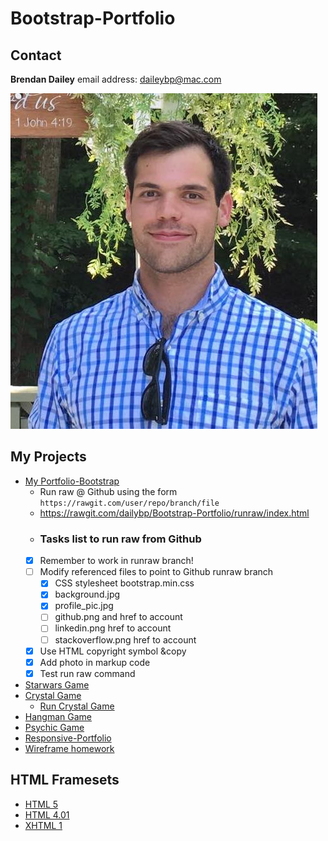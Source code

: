 # Bootstrap-Portfolio
## Contact
**Brendan Dailey** email address: daileybp@mac.com

![](https://github.com/dailybp/Bootstrap-Portfolio/blob/master/assets/images/profile_pic.jpg?raw=true)

## My Projects
- [My Portfolio-Bootstrap](https://github.com/dailybp/Bootstrap-Portfolio)
    - Run raw @ Github using the form `https://rawgit.com/user/repo/branch/file`
    - https://rawgit.com/dailybp/Bootstrap-Portfolio/runraw/index.html
    - ### Tasks list to run raw from Github
    - [x] Remember to work in runraw branch!
    - [ ] Modify referenced files to point to Github runraw branch
        - [x] CSS stylesheet bootstrap.min.css
        - [x] background.jpg
        - [x] profile_pic.jpg
        - [ ] github.png and href to account
        - [ ] linkedin.png href to account
        - [ ] stackoverflow.png href to account
    - [x] Use HTML copyright symbol &copy
    - [x] Add photo in markup code
    - [x] Test run raw command     

- [Starwars Game](https://github.com/dailybp/Star_Wars_Game)
- [Crystal Game](https://github.com/dailybp/Crystal_Game)
    - [Run Crystal Game](https://rawgit.com/dailybp/Star_Wars_Game/master/star_wars_game.html)
- [Hangman Game](https://github.com/dailybp/Hangman_Game)
- [Psychic Game](Psychic-Game)
- [Responsive-Portfolio](https://github.com/dailybp/Responsive-Portfolio)
- [Wireframe homework](https://github.com/dailybp/HW-Wireframe)
## HTML Framesets
- [HTML 5](framesets/html5-framework)
- [HTML 4.01](framesets/html5-framework)
- [XHTML 1](framesets/xhtml1_frameset)
